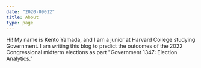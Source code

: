 ```yaml
---
date: "2020-09012"
title: About
type: page
---
```


Hi! My name is Kento Yamada, and I am a junior at Harvard College studying Government. I am writing this blog to predict the outcomes of the 2022 Congressional midterm elections as part "Government 1347: Election Analytics."